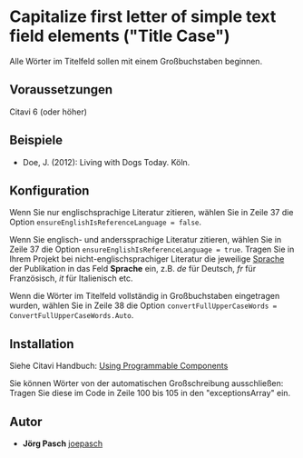 # Capitalize first letter of simple text field elements ("Title Case")
Alle Wörter im Titelfeld sollen mit einem Großbuchstaben beginnen.

## Voraussetzungen
Citavi 6 (oder höher)

## Beispiele

- Doe, J. (2012): Living with Dogs Today. Köln.

## Konfiguration
Wenn Sie nur englischsprachige Literatur zitieren, wählen Sie in Zeile 37 die Option `ensureEnglishIsReferenceLanguage = false`. 

Wenn Sie englisch- und anderssprachige Literatur zitieren, wählen Sie in Zeile 37 die Option `ensureEnglishIsReferenceLanguage = true`. Tragen Sie in Ihrem Projekt bei nicht-englischsprachiger Literatur die jeweilige [Sprache](https://en.wikipedia.org/wiki/List_of_ISO_639-1_codes) der Publikation in das Feld **Sprache** ein, z.B. *de* für Deutsch, *fr* für Französisch, *it* für Italienisch etc.

Wenn die Wörter im Titelfeld vollständig in Großbuchstaben eingetragen wurden, wählen Sie in Zeile 38 die Option `convertFullUpperCaseWords = ConvertFullUpperCaseWords.Auto`.

## Installation
Siehe Citavi Handbuch: [Using Programmable Components](https://www.citavi.com/programmable_components)

Sie können Wörter von der automatischen Großschreibung ausschließen: Tragen Sie diese im Code in Zeile 100 bis 105 in den "exceptionsArray" ein.

## Autor
* **Jörg Pasch** [joepasch](https://github.com/joepasch)

